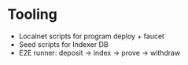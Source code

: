 # Tooling

- Localnet scripts for program deploy + faucet
- Seed scripts for Indexer DB
- E2E runner: deposit -> index -> prove -> withdraw
